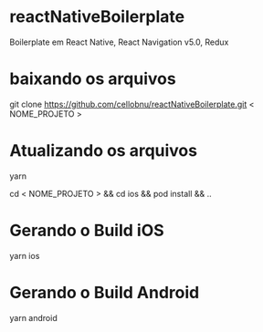 # reactNativeBoilerplate
Boilerplate em React Native, React Navigation v5.0, Redux

# baixando os arquivos
git clone https://github.com/cellobnu/reactNativeBoilerplate.git < NOME_PROJETO >

# Atualizando os arquivos
yarn

cd < NOME_PROJETO > && cd ios && pod install && ..

# Gerando o Build iOS
yarn ios

# Gerando o Build Android
yarn android